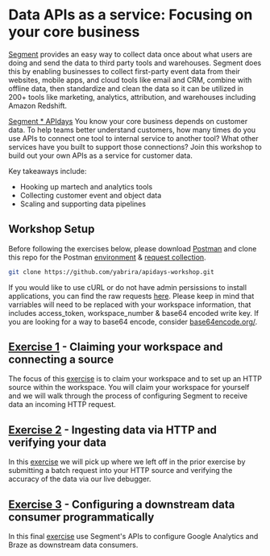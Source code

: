 # Data APIs as a service: Focusing on your core business
[Segment](http://segment.com) provides an easy way to collect data once about what users are doing and send the data to third party tools and warehouses. Segment does this by enabling businesses to collect first-party event data from their websites, mobile apps, and cloud tools like email and CRM, combine with offline data, then standardize and clean the data so it can be utilized in 200+ tools like marketing, analytics, attribution, and warehouses including Amazon Redshift.

[Segment * APIdays](https://events.segment.com/api-days-paris-2019) You know your core business depends on customer data. To help teams better understand customers, how many times do you use APIs to connect one tool to internal service to another tool? What other services have you built to support those connections? Join this workshop to build out your own APIs as a service for customer data.

Key takeaways include:

- Hooking up martech and analytics tools
- Collecting customer event and object data
- Scaling and supporting data pipelines


## Workshop Setup
Before following the exercises below, please download [Postman](https://www.getpostman.com/downloads/) and clone this repo for the Postman [environment](postman_info/postman_environment.json) & [request collection](postman_info/postman_collection.json).

```bash
git clone https://github.com/yabrira/apidays-workshop.git
```

If you would like to use cURL or do not have admin persissions to install applications, you can find the raw requests [here](). Please keep in mind that varriables will need to be replaced with your workspace information, that includes access_token, workspace_number & base64 encoded write key. If you are looking for a way to base64 encode, consider [base64encode.org/](https://www.base64encode.org/).

## [Exercise 1](exercise1.md/) - Claiming your workspace and connecting a source
The focus of this [exercise](exercise1.md/) is to claim your workspace and to set up an HTTP source within the workspace. You will claim your workspace for yourself and we will walk through the process of configuring Segment to receive data an incoming HTTP request.

## [Exercise 2](exercise2.md/) - Ingesting data via HTTP and verifying your data
In this [exercise](exercise2.md/) we will pick up where we left off in the prior exercise by submitting a batch request into your HTTP source and verifying the accuracy of the data via our live debugger.

## [Exercise 3](exercise3.md/) - Configuring a downstream data consumer programmatically
In this final [exercise](exercise3.md/) use Segment's APIs to configure Google Analytics and Braze as downstream data consumers. 
